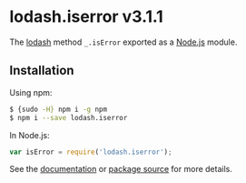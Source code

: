 # lodash.iserror v3.1.1

The [lodash](https://lodash.com/) method `_.isError` exported as a [Node.js](https://nodejs.org/) module.

## Installation

Using npm:
```bash
$ {sudo -H} npm i -g npm
$ npm i --save lodash.iserror
```

In Node.js:
```js
var isError = require('lodash.iserror');
```

See the [documentation](https://lodash.com/docs#isError) or [package source](https://github.com/lodash/lodash/blob/3.1.1-npm-packages/lodash.iserror) for more details.
